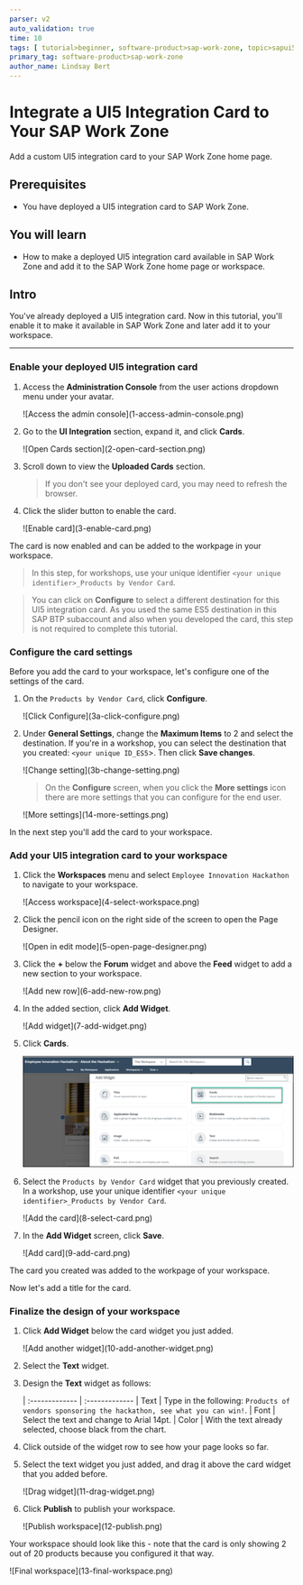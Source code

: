 ```yaml
---
parser: v2
auto_validation: true
time: 10
tags: [ tutorial>beginner, software-product>sap-work-zone, topic>sapui5]
primary_tag: software-product>sap-work-zone
author_name: Lindsay Bert
---
```


# Integrate a UI5 Integration Card to Your SAP Work Zone
<!-- description --> Add a custom UI5 integration card to your SAP Work Zone home page.

## Prerequisites
 - You have deployed a UI5 integration card to SAP Work Zone.

## You will learn
  -  How to make a deployed UI5 integration card available in SAP Work Zone and add it to the SAP Work Zone home page or workspace.

## Intro
You've already deployed a UI5 integration card. Now in this tutorial, you'll enable it to make it available in SAP Work Zone and later add it to your workspace.


---



### Enable your deployed UI5 integration card


1. Access the **Administration Console** from the user actions dropdown menu under your avatar.

    <!-- border -->![Access the admin console](1-access-admin-console.png)

2. Go to the **UI Integration** section, expand it, and click **Cards**.  

    <!-- border -->![Open Cards section](2-open-card-section.png)

3. Scroll down to view the **Uploaded Cards** section.

    >If you don't see your deployed card, you may need to refresh the browser.

4. Click the slider button to enable the card.

    <!-- border -->![Enable card](3-enable-card.png)

The card is now enabled and can be added to the workpage in your workspace.

>In this step, for workshops, use your unique identifier `<your unique identifier>_Products by Vendor Card`.

>You can click on **Configure** to select a different destination for this UI5 integration card. As you used the same ES5 destination in this SAP BTP subaccount and also when you developed the card, this step is not required to complete this tutorial.


### Configure the card settings


Before you add the card to your workspace, let's configure one of the settings of the card.

1. On the `Products by Vendor Card`, click **Configure**.

    <!-- border -->![Click Configure](3a-click-configure.png)

2. Under **General Settings**, change the **Maximum Items** to 2 and select the destination. If you're in a workshop, you can select the destination that you created:  `<your unique ID_ES5`>. Then click **Save changes**.

    <!-- border -->![Change setting](3b-change-setting.png)

    > On the **Configure** screen, when you click the **More settings** icon there are more settings that you can configure for the end user.
    <!-- border -->![More settings](14-more-settings.png)

In the next step you'll add the card to your workspace.



### Add your UI5 integration card to your workspace


1. Click the **Workspaces** menu and select `Employee Innovation Hackathon` to navigate to your workspace.

    <!-- border -->![Access workspace](4-select-workspace.png)


2. Click the pencil icon on the right side of the screen to open the Page Designer.

    <!-- border -->![Open in edit mode](5-open-page-designer.png)

3. Click the **+** below the **Forum** widget and above the **Feed** widget to add a new section to your workspace.

    <!-- border -->![Add new row](6-add-new-row.png)

4. In the added section, click **Add Widget**.

    <!-- border -->![Add widget](7-add-widget.png)

5. Click **Cards**.

    ![Click cards](7a-click-cards.png)

6. Select the `Products by Vendor Card` widget that you previously created. In a workshop, use your unique identifier `<your unique identifier>_Products by Vendor Card`.

    <!-- border -->![Add the card](8-select-card.png)

7. In the **Add Widget** screen, click **Save**.

    <!-- border -->![Add card](9-add-card.png)

The card you created was added to the workpage of your workspace.


Now let's add a title for the card.



### Finalize the design of your workspace


1. Click **Add Widget** below the card widget you just added.

    <!-- border -->![Add another widget](10-add-another-widget.png)

2. Select the **Text** widget.

3. Design the **Text** widget as follows:

    |  :------------- | :-------------
    | Text            | Type in the following: `Products of vendors sponsoring the hackathon, see what you can win!`.
    | Font            | Select the text and change to Arial 14pt.
    | Color           | With the text already selected, choose black from the chart.

4. Click outside of the widget row to see how your page looks so far.

5. Select the text widget you just added, and drag it above the card widget that you added before.

    <!-- border -->![Drag widget](11-drag-widget.png)

6. Click **Publish** to publish your workspace.

    <!-- border -->![Publish workspace](12-publish.png)

Your workspace should look like this - note that the card is only showing 2 out of 20 products because you configured it that way.

<!-- border -->![Final workspace](13-final-workspace.png)
